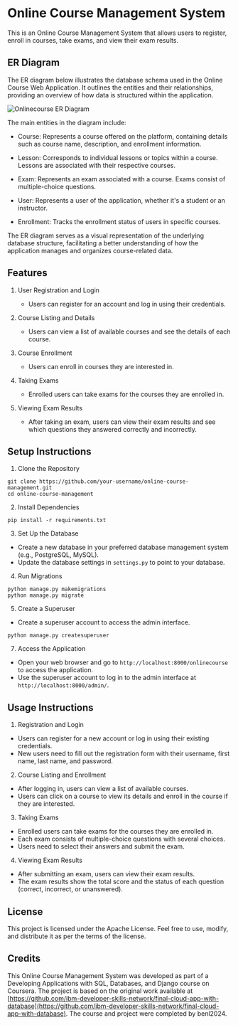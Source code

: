 
# Online Course Management System

This is an Online Course Management System that allows users to register, enroll in courses, take exams, and view their exam results.

## ER Diagram

The ER diagram below illustrates the database schema used in the Online Course Web Application. It outlines the entities and their relationships, providing an overview of how data is structured within the application.

![Onlinecourse ER Diagram](https://github.com/ibm-developer-skills-network/final-cloud-app-with-database/blob/master/static/media/course_images/onlinecourse_app_er.png)

The main entities in the diagram include:

- Course: Represents a course offered on the platform, containing details such as course name, description, and enrollment information.

- Lesson: Corresponds to individual lessons or topics within a course. Lessons are associated with their respective courses.

- Exam: Represents an exam associated with a course. Exams consist of multiple-choice questions.

- User: Represents a user of the application, whether it's a student or an instructor.

- Enrollment: Tracks the enrollment status of users in specific courses.

The ER diagram serves as a visual representation of the underlying database structure, facilitating a better understanding of how the application manages and organizes course-related data.

## Features

1. User Registration and Login
   - Users can register for an account and log in using their credentials.

2. Course Listing and Details
   - Users can view a list of available courses and see the details of each course.

3. Course Enrollment
   - Users can enroll in courses they are interested in.

4. Taking Exams
   - Enrolled users can take exams for the courses they are enrolled in.

5. Viewing Exam Results
   - After taking an exam, users can view their exam results and see which questions they answered correctly and incorrectly.

## Setup Instructions

1. Clone the Repository
```
git clone https://github.com/your-username/online-course-management.git
cd online-course-management
```
2. Install Dependencies
```
pip install -r requirements.txt
```
3. Set Up the Database

- Create a new database in your preferred database management system (e.g., PostgreSQL, MySQL).
- Update the database settings in `settings.py` to point to your database.

4. Run Migrations
```
python manage.py makemigrations
python manage.py migrate
```
5. Create a Superuser

- Create a superuser account to access the admin interface.
```
python manage.py createsuperuser
```
7. Access the Application

- Open your web browser and go to `http://localhost:8000/onlinecourse` to access the application.
- Use the superuser account to log in to the admin interface at `http://localhost:8000/admin/`.

## Usage Instructions

1. Registration and Login

- Users can register for a new account or log in using their existing credentials.
- New users need to fill out the registration form with their username, first name, last name, and password.

2. Course Listing and Enrollment

- After logging in, users can view a list of available courses.
- Users can click on a course to view its details and enroll in the course if they are interested.

3. Taking Exams

- Enrolled users can take exams for the courses they are enrolled in.
- Each exam consists of multiple-choice questions with several choices.
- Users need to select their answers and submit the exam.

4. Viewing Exam Results

- After submitting an exam, users can view their exam results.
- The exam results show the total score and the status of each question (correct, incorrect, or unanswered).

## License

This project is licensed under the Apache License. Feel free to use, modify, and distribute it as per the terms of the license.

## Credits

This Online Course Management System was developed as part of a Developing Applications with SQL, Databases, and Django course on Coursera. The project is based on the original work available at [https://github.com/ibm-developer-skills-network/final-cloud-app-with-database](https://github.com/ibm-developer-skills-network/final-cloud-app-with-database). The course and project were completed by benl2024.




